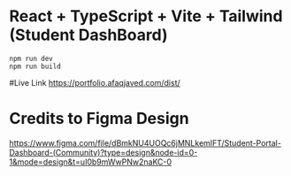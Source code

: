 # React + TypeScript + Vite + Tailwind (Student  DashBoard)


```
npm run dev
npm run build

```

#Live Link
https://portfolio.afaqjaved.com/dist/


# Credits to Figma Design

https://www.figma.com/file/dBmkNU4UOQc6jMNLkemIFT/Student-Portal-Dashboard-(Community)?type=design&node-id=0-1&mode=design&t=uI0b9mWwPNw2naKC-0
